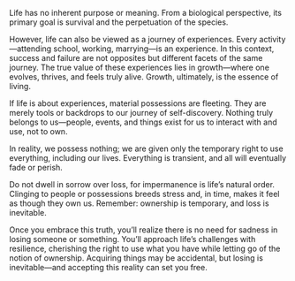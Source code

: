 Life has no inherent purpose or meaning. From a biological perspective, its primary goal is survival and the perpetuation of the species.

However, life can also be viewed as a journey of experiences. Every activity—attending school, working, marrying—is an experience. In this context, success and failure are not opposites but different facets of the same journey. The true value of these experiences lies in growth—where one evolves, thrives, and feels truly alive. Growth, ultimately, is the essence of living.

If life is about experiences, material possessions are fleeting. They are merely tools or backdrops to our journey of self-discovery. Nothing truly belongs to us—people, events, and things exist for us to interact with and use, not to own.

In reality, we possess nothing; we are given only the temporary right to use everything, including our lives. Everything is transient, and all will eventually fade or perish.

Do not dwell in sorrow over loss, for impermanence is life’s natural order. Clinging to people or possessions breeds stress and, in time, makes it feel as though they own us. Remember: ownership is temporary, and loss is inevitable.

Once you embrace this truth, you’ll realize there is no need for sadness in losing someone or something. You’ll approach life’s challenges with resilience, cherishing the right to use what you have while letting go of the notion of ownership. Acquiring things may be accidental, but losing is inevitable—and accepting this reality can set you free.
